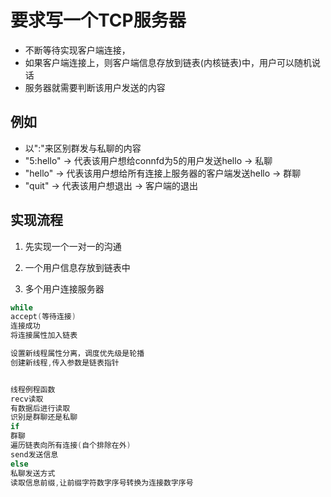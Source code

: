 # 要求写一个TCP服务器

- 不断等待实现客户端连接，
- 如果客户端连接上，则客户端信息存放到链表(内核链表)中，用户可以随机说话
- 服务器就需要判断该用户发送的内容

## 例如

- 以":"来区别群发与私聊的内容
- "5:hello"  -> 代表该用户想给connfd为5的用户发送hello          -> 私聊
- "hello"    -> 代表该用户想给所有连接上服务器的客户端发送hello  -> 群聊
- "quit"     -> 代表该用户想退出       -> 客户端的退出

## 实现流程

   1. 先实现一个一对一的沟通

   2. 一个用户信息存放到链表中

   3. 多个用户连接服务器

```c
while
accept(等待连接)
连接成功
将连接属性加入链表

设置新线程属性分离，调度优先级是轮播
创建新线程,传入参数是链表指针


线程例程函数
recv读取
有数据后进行读取
识别是群聊还是私聊
if
群聊
遍历链表向所有连接(自个排除在外)
send发送信息
else
私聊发送方式
读取信息前缀,让前缀字符数字序号转换为连接数字序号

```
